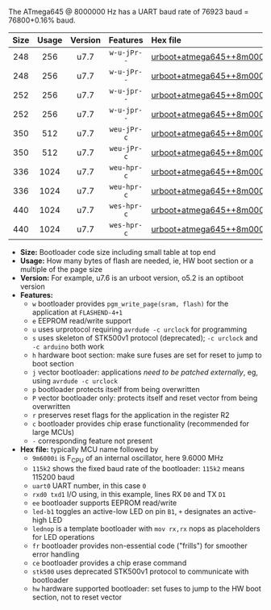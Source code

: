 The ATmega645 @ 8000000 Hz has a UART baud rate of 76923 baud = 76800+0.16% baud.

|Size|Usage|Version|Features|Hex file|
|:-:|:-:|:-:|:-:|:--|
|248|256|u7.7|`w-u-jPr--`|[urboot+atmega645++8m0000i+++76k8_uart0_rxe0_txe1_led+b5.hex](https://raw.githubusercontent.com/stefanrueger/urboot.hex/main/mcus/atmega645/internal_oscillator/fint++8m0000_Hz/br+++76k8_bps/urboot+atmega645++8m0000i+++76k8_uart0_rxe0_txe1_led+b5.hex)|
|248|256|u7.7|`w-u-jPr--`|[urboot+atmega645++8m0000i+++76k8_uart0_rxe0_txe1_lednop.hex](https://raw.githubusercontent.com/stefanrueger/urboot.hex/main/mcus/atmega645/internal_oscillator/fint++8m0000_Hz/br+++76k8_bps/urboot+atmega645++8m0000i+++76k8_uart0_rxe0_txe1_lednop.hex)|
|252|256|u7.7|`w-u-jpr--`|[urboot+atmega645++8m0000i+++76k8_uart0_rxe0_txe1_led+b5_fr.hex](https://raw.githubusercontent.com/stefanrueger/urboot.hex/main/mcus/atmega645/internal_oscillator/fint++8m0000_Hz/br+++76k8_bps/urboot+atmega645++8m0000i+++76k8_uart0_rxe0_txe1_led+b5_fr.hex)|
|252|256|u7.7|`w-u-jpr--`|[urboot+atmega645++8m0000i+++76k8_uart0_rxe0_txe1_lednop_fr.hex](https://raw.githubusercontent.com/stefanrueger/urboot.hex/main/mcus/atmega645/internal_oscillator/fint++8m0000_Hz/br+++76k8_bps/urboot+atmega645++8m0000i+++76k8_uart0_rxe0_txe1_lednop_fr.hex)|
|350|512|u7.7|`weu-jPr-c`|[urboot+atmega645++8m0000i+++76k8_uart0_rxe0_txe1_ee_led+b5_fr_ce.hex](https://raw.githubusercontent.com/stefanrueger/urboot.hex/main/mcus/atmega645/internal_oscillator/fint++8m0000_Hz/br+++76k8_bps/urboot+atmega645++8m0000i+++76k8_uart0_rxe0_txe1_ee_led+b5_fr_ce.hex)|
|350|512|u7.7|`weu-jPr-c`|[urboot+atmega645++8m0000i+++76k8_uart0_rxe0_txe1_ee_lednop_fr_ce.hex](https://raw.githubusercontent.com/stefanrueger/urboot.hex/main/mcus/atmega645/internal_oscillator/fint++8m0000_Hz/br+++76k8_bps/urboot+atmega645++8m0000i+++76k8_uart0_rxe0_txe1_ee_lednop_fr_ce.hex)|
|336|1024|u7.7|`weu-hpr-c`|[urboot+atmega645++8m0000i+++76k8_uart0_rxe0_txe1_ee_led+b5_fr_ce_hw.hex](https://raw.githubusercontent.com/stefanrueger/urboot.hex/main/mcus/atmega645/internal_oscillator/fint++8m0000_Hz/br+++76k8_bps/urboot+atmega645++8m0000i+++76k8_uart0_rxe0_txe1_ee_led+b5_fr_ce_hw.hex)|
|336|1024|u7.7|`weu-hpr-c`|[urboot+atmega645++8m0000i+++76k8_uart0_rxe0_txe1_ee_lednop_fr_ce_hw.hex](https://raw.githubusercontent.com/stefanrueger/urboot.hex/main/mcus/atmega645/internal_oscillator/fint++8m0000_Hz/br+++76k8_bps/urboot+atmega645++8m0000i+++76k8_uart0_rxe0_txe1_ee_lednop_fr_ce_hw.hex)|
|440|1024|u7.7|`wes-hpr-c`|[urboot+atmega645++8m0000i+++76k8_uart0_rxe0_txe1_ee_led+b5_fr_ce_stk500_hw.hex](https://raw.githubusercontent.com/stefanrueger/urboot.hex/main/mcus/atmega645/internal_oscillator/fint++8m0000_Hz/br+++76k8_bps/urboot+atmega645++8m0000i+++76k8_uart0_rxe0_txe1_ee_led+b5_fr_ce_stk500_hw.hex)|
|440|1024|u7.7|`wes-hpr-c`|[urboot+atmega645++8m0000i+++76k8_uart0_rxe0_txe1_ee_lednop_fr_ce_stk500_hw.hex](https://raw.githubusercontent.com/stefanrueger/urboot.hex/main/mcus/atmega645/internal_oscillator/fint++8m0000_Hz/br+++76k8_bps/urboot+atmega645++8m0000i+++76k8_uart0_rxe0_txe1_ee_lednop_fr_ce_stk500_hw.hex)|

- **Size:** Bootloader code size including small table at top end
- **Usage:** How many bytes of flash are needed, ie, HW boot section or a multiple of the page size
- **Version:** For example, u7.6 is an urboot version, o5.2 is an optiboot version
- **Features:**
  + `w` bootloader provides `pgm_write_page(sram, flash)` for the application at `FLASHEND-4+1`
  + `e` EEPROM read/write support
  + `u` uses urprotocol requiring `avrdude -c urclock` for programming
  + `s` uses skeleton of STK500v1 protocol (deprecated); `-c urclock` and `-c arduino` both work
  + `h` hardware boot section: make sure fuses are set for reset to jump to boot section
  + `j` vector bootloader: applications *need to be patched externally*, eg, using `avrdude -c urclock`
  + `p` bootloader protects itself from being overwritten
  + `P` vector bootloader only: protects itself and reset vector from being overwritten
  + `r` preserves reset flags for the application in the register R2
  + `c` bootloader provides chip erase functionality (recommended for large MCUs)
  + `-` corresponding feature not present
- **Hex file:** typically MCU name followed by
  + `9m6000i` is F<sub>CPU</sub> of an internal oscillator, here 9.6000 MHz
  + `115k2` shows the fixed baud rate of the bootloader: `115k2` means 115200 baud
  + `uart0` UART number, in this case `0`
  + `rxd0 txd1` I/O using, in this example, lines RX `D0` and TX `D1`
  + `ee` bootloader supports EEPROM read/write
  + `led-b1` toggles an active-low LED on pin `B1`, `+` designates an active-high LED
  + `lednop` is a template bootloader with `mov rx,rx` nops as placeholders for LED operations
  + `fr` bootloader provides non-essential code ("frills") for smoother error handling
  + `ce` bootloader provides a chip erase command
  + `stk500` uses deprecated STK500v1 protocol to communicate with bootloader
  + `hw` hardware supported bootloader: set fuses to jump to the HW boot section, not to reset vector

